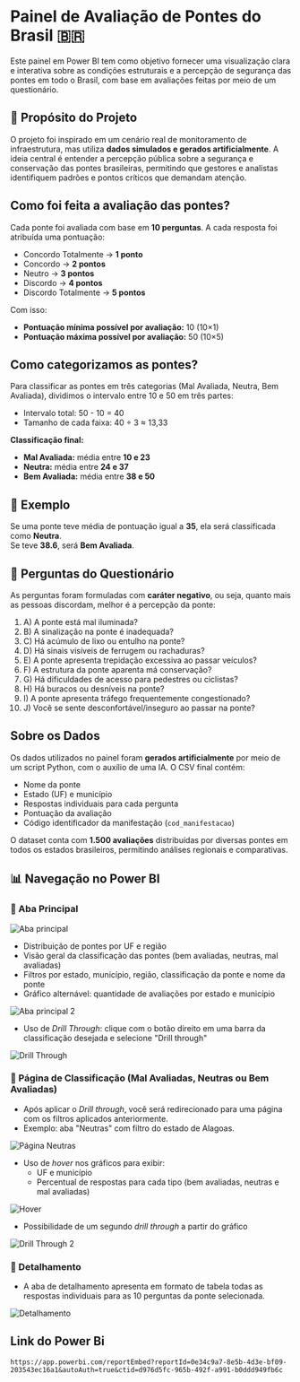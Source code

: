 # Painel de Avaliação de Pontes do Brasil 🇧🇷

Este painel em Power BI tem como objetivo fornecer uma visualização clara e interativa sobre as condições estruturais e a percepção de segurança das pontes em todo o Brasil, com base em avaliações feitas por meio de um questionário.

## 🌉 Propósito do Projeto

O projeto foi inspirado em um cenário real de monitoramento de infraestrutura, mas utiliza **dados simulados e gerados artificialmente**. A ideia central é entender a percepção pública sobre a segurança e conservação das pontes brasileiras, permitindo que gestores e analistas identifiquem padrões e pontos críticos que demandam atenção.

## Como foi feita a avaliação das pontes?

Cada ponte foi avaliada com base em **10 perguntas**. A cada resposta foi atribuída uma pontuação:

- Concordo Totalmente → **1 ponto**
- Concordo → **2 pontos**
- Neutro → **3 pontos**
- Discordo → **4 pontos**
- Discordo Totalmente → **5 pontos**

Com isso:

- **Pontuação mínima possível por avaliação:** 10 (10×1)
- **Pontuação máxima possível por avaliação:** 50 (10×5)

## Como categorizamos as pontes?

Para classificar as pontes em três categorias (Mal Avaliada, Neutra, Bem Avaliada), dividimos o intervalo entre 10 e 50 em três partes:

- Intervalo total: 50 - 10 = 40
- Tamanho de cada faixa: 40 ÷ 3 ≈ 13,33

**Classificação final:**

- **Mal Avaliada:** média entre **10 e 23**
- **Neutra:** média entre **24 e 37**
- **Bem Avaliada:** média entre **38 e 50**

## 📌 Exemplo

Se uma ponte teve média de pontuação igual a **35**, ela será classificada como **Neutra**.  
Se teve **38.6**, será **Bem Avaliada**.

## 📝 Perguntas do Questionário

As perguntas foram formuladas com **caráter negativo**, ou seja, quanto mais as pessoas discordam, melhor é a percepção da ponte:

1. A) A ponte está mal iluminada?
2. B) A sinalização na ponte é inadequada?
3. C) Há acúmulo de lixo ou entulho na ponte?
4. D) Há sinais visíveis de ferrugem ou rachaduras?
5. E) A ponte apresenta trepidação excessiva ao passar veículos?
6. F) A estrutura da ponte aparenta má conservação?
7. G) Há dificuldades de acesso para pedestres ou ciclistas?
8. H) Há buracos ou desníveis na ponte?
9. I) A ponte apresenta tráfego frequentemente congestionado?
10. J) Você se sente desconfortável/inseguro ao passar na ponte?

## Sobre os Dados

Os dados utilizados no painel foram **gerados artificialmente** por meio de um script Python, com o auxílio de uma IA. O CSV final contém:

- Nome da ponte
- Estado (UF) e município
- Respostas individuais para cada pergunta
- Pontuação da avaliação
- Código identificador da manifestação (`cod_manifestacao`)

O dataset conta com **1.500 avaliações** distribuídas por diversas pontes em todos os estados brasileiros, permitindo análises regionais e comparativas.

## 📊 Navegação no Power BI

### 🔹 Aba Principal

![Aba principal](Imagens/Aba%20principal.PNG)

- Distribuição de pontes por UF e região
- Visão geral da classificação das pontes (bem avaliadas, neutras, mal avaliadas)
- Filtros por estado, município, região, classificação da ponte e nome da ponte
- Gráfico alternável: quantidade de avaliações por estado e município

![Aba principal 2](Imagens/aba%20principal2.PNG)

- Uso de *Drill Through*: clique com o botão direito em uma barra da classificação desejada e selecione "Drill through"

![Drill Through](Imagens/drill%20through.PNG)

### 🔸 Página de Classificação (Mal Avaliadas, Neutras ou Bem Avaliadas)

- Após aplicar o *Drill through*, você será redirecionado para uma página com os filtros aplicados anteriormente.
- Exemplo: aba "Neutras" com filtro do estado de Alagoas.

![Página Neutras](Imagens/neutras.PNG)

- Uso de *hover* nos gráficos para exibir:
  - UF e município
  - Percentual de respostas para cada tipo (bem avaliadas, neutras e mal avaliadas)

![Hover](Imagens/hover.png)

- Possibilidade de um segundo *drill through* a partir do gráfico

![Drill Through 2](Imagens/drill%20through2.PNG)

### 🔻 Detalhamento

- A aba de detalhamento apresenta em formato de tabela todas as respostas individuais para as 10 perguntas da ponte selecionada.

![Detalhamento](Imagens/detalhamento.PNG)

## Link do Power Bi

    https://app.powerbi.com/reportEmbed?reportId=0e34c9a7-8e5b-4d3e-bf09-203543ec16a1&autoAuth=true&ctid=d976d5fc-965b-492f-a991-b0ddd949fb6c